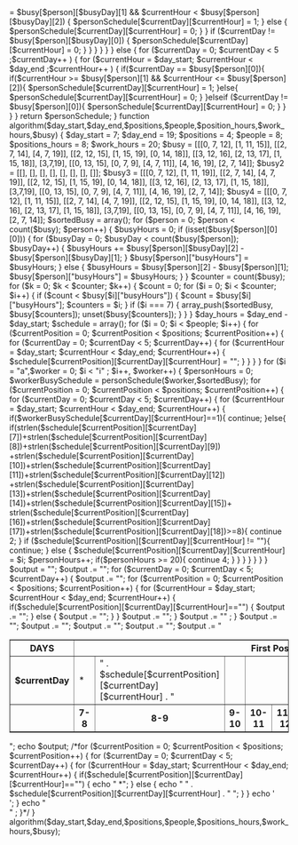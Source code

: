 <?php
/**
 * Created by PhpStorm.
 * User: kristian
 * Date: 6/29/15
 * Time: 4:07 PM
 */
$day_start = 7;
$day_end = 19;
$positions = 4;
$people = 8;
$positions_hours = 8;
$work_hours = 20;
$day_hours = $day_end - $day_start;

function personSchedule($person,$busy){
    global $day_start;
    global $day_end;
    $personSchedule = array();
    if(isset($busy[$person][0][0])){
    $busyDays = count($busy[$person])-1;
        for ($busyDay = 0; $busyDay < $busyDays; $busyDay++){
            for ($currentDay = 0; $currentDay < 5 ;$currentDay++ ) {
                for ($currentHour = $day_start; $currentHour < $day_end ;$currentHour++ ) {
                    if($personSchedule[$currentDay][$currentHour] != 1) {
                        if ($currentDay == $busy[$person][$busyDay][0]) {
                            if ($currentHour >= $busy[$person][$busyDay][1] && $currentHour < $busy[$person][$busyDay][2]) {
                                $personSchedule[$currentDay][$currentHour] = 1;
                            } else {
                                $personSchedule[$currentDay][$currentHour] = 0;
                            }
                        }
                        if ($currentDay != $busy[$person][$busyDay][0]) {
                            $personSchedule[$currentDay][$currentHour] = 0;
                        }
                    }
                }
            }
        }
    } else {
        for ($currentDay = 0; $currentDay < 5 ;$currentDay++ ) {
            for ($currentHour = $day_start; $currentHour < $day_end ;$currentHour++ ) {
                if($currentDay == $busy[$person][0]){
                    if($currentHour >= $busy[$person][1] && $currentHour <= $busy[$person][2]){
                        $personSchedule[$currentDay][$currentHour] = 1;
                    }else{
                        $personSchedule[$currentDay][$currentHour] = 0;
                    }
                }elseif ($currentDay != $busy[$person][0]){
                    $personSchedule[$currentDay][$currentHour] = 0;
                }
            }
        }
    }
    return $personSchedule;
}

function algorithm($day_start,$day_end,$positions,$people,$position_hours,$work_hours,$busy)
{
    $day_start = 7;
    $day_end = 19;
    $positions = 4;
    $people = 8;
    $positions_hours = 8;
    $work_hours = 20;
    $busy = [[[0, 7, 12], [1, 11, 15]], [[2, 7, 14], [4, 7, 19]], [[2, 12, 15], [1, 15, 19], [0, 14, 18]], [[3, 12, 16], [2, 13, 17], [1, 15, 18]], [3,7,19], [[0, 13, 15], [0, 7, 9], [4, 7, 11]], [4, 16, 19], [2, 7, 14]];
    $busy2 = [[], [], [], [], [], [], [], []];
    $busy3 = [[[0, 7, 12], [1, 11, 19]], [[2, 7, 14], [4, 7, 19]], [[2, 12, 15], [1, 15, 19], [0, 14, 18]], [[3, 12, 16], [2, 13, 17], [1, 15, 18]], [3,7,19], [[0, 13, 15], [0, 7, 9], [4, 7, 11]], [4, 16, 19], [2, 7, 14]];
    $busy4 = [[[0, 7, 12], [1, 11, 15]], [[2, 7, 14], [4, 7, 19]], [[2, 12, 15], [1, 15, 19], [0, 14, 18]], [[3, 12, 16], [2, 13, 17], [1, 15, 18]], [3,7,19], [[0, 13, 15], [0, 7, 9], [4, 7, 11]], [4, 16, 19], [2, 7, 14]];

    $sortedBusy = array();

    for ($person = 0; $person < count($busy); $person++) {
        $busyHours = 0;
        if (isset($busy[$person][0][0])) {
            for ($busyDay = 0; $busyDay < count($busy[$person]); $busyDay++) {
                $busyHours += $busy[$person][$busyDay][2] - $busy[$person][$busyDay][1];
            }
            $busy[$person]["busyHours"] = $busyHours;
        } else {
            $busyHours = $busy[$person][2] - $busy[$person][1];
            $busy[$person]["busyHours"] = $busyHours;
        }
    }

    $counter = count($busy);
    for ($k = 0; $k < $counter; $k++) {
        $count = 0;
        for ($i = 0; $i < $counter; $i++) {
            if ($count < $busy[$i]["busyHours"]) {
                $count = $busy[$i]["busyHours"];
                $counters = $i;
            }
            if ($i === 7) {
                array_push($sortedBusy, $busy[$counters]);
                unset($busy[$counters]);
            }
        }
    }
    $day_hours = $day_end - $day_start;
    $schedule = array();

    for ($i = 0; $i < $people; $i++) {
        for ($currentPosition = 0; $currentPosition < $positions; $currentPosition++) {
            for ($currentDay = 0; $currentDay < 5; $currentDay++) {
                for ($currentHour = $day_start; $currentHour < $day_end; $currentHour++) {
                    $schedule[$currentPosition][$currentDay][$currentHour] = "";
                }
            }
        }
    }

    for ($i = "a",$worker = 0; $i < "i" ; $i++, $worker++) {
        $personHours = 0;
        $workerBusySchedule = personSchedule($worker,$sortedBusy);
        for ($currentPosition = 0; $currentPosition < $positions; $currentPosition++) {
            for ($currentDay = 0; $currentDay < 5; $currentDay++) {
                for ($currentHour = $day_start; $currentHour < $day_end; $currentHour++) {
                    if($workerBusySchedule[$currentDay][$currentHour]==1){
                        continue;
                    }else{
                        if(strlen($schedule[$currentPosition][$currentDay][7])+strlen($schedule[$currentPosition][$currentDay][8])+strlen($schedule[$currentPosition][$currentDay][9])
                            +strlen($schedule[$currentPosition][$currentDay][10])+strlen($schedule[$currentPosition][$currentDay][11])+strlen($schedule[$currentPosition][$currentDay][12])
                            +strlen($schedule[$currentPosition][$currentDay][13])+strlen($schedule[$currentPosition][$currentDay][14])+strlen($schedule[$currentPosition][$currentDay][15])+
                            strlen($schedule[$currentPosition][$currentDay][16])+strlen($schedule[$currentPosition][$currentDay][17])+strlen($schedule[$currentPosition][$currentDay][18])>=8){
                            continue 2;
                        }
                        if ($schedule[$currentPosition][$currentDay][$currentHour] != ""){
                            continue;
                        } else {
                            $schedule[$currentPosition][$currentDay][$currentHour] = $i;
                            $personHours++;
                            if($personHours >= 20){
                                continue 4;
                            }
                        }
                    }
                }
            }
        }
    }
    $output = "<table border='1px solid black'><tr>";
    $output .= "<th>DAYS</th><th colspan='12'>First Position</th><th></th><th colspan='12'>Second Position</th><th></th><th colspan='12'>Third Position</th><th></th><th colspan='12'>Fourth Position</th></tr><tr>";
    for ($currentDay = 0; $currentDay < 5; $currentDay++) {
        $output .= "<th>$currentDay</th>";
        for ($currentPosition = 0; $currentPosition < $positions; $currentPosition++) {
            for ($currentHour = $day_start; $currentHour < $day_end; $currentHour++) {
                if($schedule[$currentPosition][$currentDay][$currentHour]=="") {
                    $output .= "<td> * </td>";
                } else {
                    $output .= "<td>" . $schedule[$currentPosition][$currentDay][$currentHour] . "</td>";
                }
            }
            $output .= "<th></th>";
        }
        $output .= "</tr>" ;
    }
    $output .= "<tr><th></th><th>7-8</th><th>8-9</th><th>9-10</th><th>10-11</th><th>11-12</th><th>12-13</th><th>13-14</th><th>14-15</th><th>15-16</th><th>16-17</th><th>17-18</th><th>18-19</th>";
    $output .= "<th></th><th>7-8</th><th>8-9</th><th>9-10</th><th>10-11</th><th>11-12</th><th>12-13</th><th>13-14</th><th>14-15</th><th>15-16</th><th>16-17</th><th>17-18</th><th>18-19</th>";
    $output .= "<th></th><th>7-8</th><th>8-9</th><th>9-10</th><th>10-11</th><th>11-12</th><th>12-13</th><th>13-14</th><th>14-15</th><th>15-16</th><th>16-17</th><th>17-18</th><th>18-19</th>";
    $output .= "<th></th><th>7-8</th><th>8-9</th><th>9-10</th><th>10-11</th><th>11-12</th><th>12-13</th><th>13-14</th><th>14-15</th><th>15-16</th><th>16-17</th><th>17-18</th><th>18-19</th>";
    $output .= "</table>";
    echo $output;

    /*for ($currentPosition = 0; $currentPosition < $positions; $currentPosition++) {
        for ($currentDay = 0; $currentDay < 5; $currentDay++) {
            for ($currentHour = $day_start; $currentHour < $day_end; $currentHour++) {
                if($schedule[$currentPosition][$currentDay][$currentHour]=="") {
                    echo " *";
                } else {
                    echo " " . $schedule[$currentPosition][$currentDay][$currentHour] . " ";
                }
            }
            echo '<br>';
        }
        echo "<br>" ;
    }*/

}

algorithm($day_start,$day_end,$positions,$people,$positions_hours,$work_hours,$busy);
